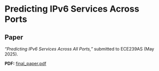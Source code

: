 # Predicting IPv6 Services Across Ports

## Paper

*“Predicting IPv6 Services Across All Ports,”* submitted to ECE239AS (May 2025).

**PDF:** [final_paper.pdf](./Research_Project__Final_Draft(ECE239AS).pdf)
